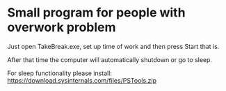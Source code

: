 # Small program for people with overwork problem

Just open TakeBreak.exe, set up time of work and then press Start that is.

After that time the computer will automatically shutdown or go to sleep.

For sleep functionality please install:
https://download.sysinternals.com/files/PSTools.zip
